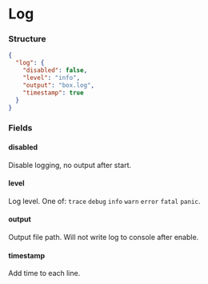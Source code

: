 # Log

### Structure

```json
{
  "log": {
    "disabled": false,
    "level": "info",
    "output": "box.log",
    "timestamp": true
  }
}

```

### Fields

#### disabled

Disable logging, no output after start.

#### level

Log level. One of: `trace` `debug` `info` `warn` `error` `fatal` `panic`.

#### output

Output file path. Will not write log to console after enable.

#### timestamp

Add time to each line.